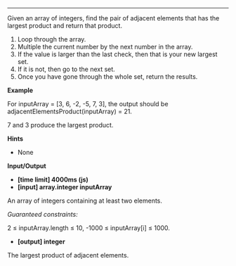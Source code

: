 

---

Given an array of integers, find the pair of adjacent elements that has the largest product and return that product.

1. Loop through the array. 
2. Multiple the current number by the next number in the array.
3. If the value is larger than the last check, then that is your new largest set.
4. If it is not, then go to the next set. 
5. Once you have gone through the whole set, return the results.

**Example**

For inputArray = [3, 6, -2, -5, 7, 3], the output should be
adjacentElementsProduct(inputArray) = 21.

7 and 3 produce the largest product.

**Hints**
-   None

**Input/Output**

- **[time limit] 4000ms (js)**
- **[input] array.integer inputArray**

An array of integers containing at least two elements.

*Guaranteed constraints:*

2 ≤ inputArray.length ≤ 10,
-1000 ≤ inputArray[i] ≤ 1000.

- **[output] integer**

The largest product of adjacent elements.